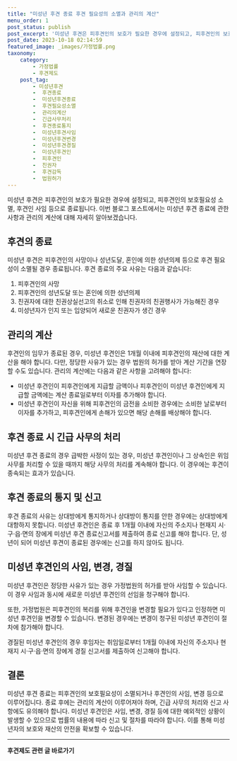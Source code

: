 ```yaml
---
title: "미성년 후견 종료 후견 필요성의 소멸과 관리의 계산"
menu_order: 1
post_status: publish
post_excerpt: '미성년 후견은 피후견인의 보호가 필요한 경우에 설정되고, 피후견인의 보호필요성 소멸, 후견인 사임 등으로 종료됩니다. 이번 블로그 포스트에서는 미성년 후견 종료에 관한 사항과 관리의 계산에 대해 자세히 알아보겠습니다.'
post_date: 2023-10-18 02:14:59
featured_image: _images/가정법률.png
taxonomy:
    category:
        - 가정법률
        - 후견제도
    post_tag:
        - 미성년후견
        -  후견종료
        -  미성년후견종료
        -  후견필요성소멸
        -  관리의계산
        -  긴급사무처리
        -  후견종료통지
        -  미성년후견사임
        -  미성년후견변경
        -  미성년후견경질
        -  미성년후견인
        -  피후견인
        -  친권자
        -  후견감독
        -  법원허가
---
```



미성년 후견은 피후견인의 보호가 필요한 경우에 설정되고, 피후견인의 보호필요성 소멸, 후견인 사임 등으로 종료됩니다. 이번 블로그 포스트에서는 미성년 후견 종료에 관한 사항과 관리의 계산에 대해 자세히 알아보겠습니다.

## 후견의 종료

미성년 후견은 피후견인의 사망이나 성년도달, 혼인에 의한 성년의제 등으로 후견 필요성이 소멸될 경우 종료됩니다. 후견 종료의 주요 사유는 다음과 같습니다:

1. 피후견인의 사망
2. 피후견인의 성년도달 또는 혼인에 의한 성년의제
3. 친권자에 대한 친권상실선고의 취소로 인해 친권자의 친권행사가 가능해진 경우
4. 미성년자가 인지 또는 입양되어 새로운 친권자가 생긴 경우

## 관리의 계산

후견인의 임무가 종료된 경우, 미성년 후견인은 1개월 이내에 피후견인의 재산에 대한 계산을 해야 합니다. 다만, 정당한 사유가 있는 경우 법원의 허가를 받아 계산 기간을 연장할 수도 있습니다. 관리의 계산에는 다음과 같은 사항을 고려해야 합니다:

- 미성년 후견인이 피후견인에게 지급할 금액이나 피후견인이 미성년 후견인에게 지급할 금액에는 계산 종료일로부터 이자를 추가해야 합니다.
- 미성년 후견인이 자신을 위해 피후견인의 금전을 소비한 경우에는 소비한 날로부터 이자를 추가하고, 피후견인에게 손해가 있으면 해당 손해를 배상해야 합니다.

## 후견 종료 시 긴급 사무의 처리

미성년 후견 종료의 경우 급박한 사정이 있는 경우, 미성년 후견인이나 그 상속인은 위임사무를 처리할 수 있을 때까지 해당 사무의 처리를 계속해야 합니다. 이 경우에는 후견이 종속되는 효과가 있습니다.

## 후견 종료의 통지 및 신고

후견 종료의 사유는 상대방에게 통지하거나 상대방이 통지를 안한 경우에는 상대방에게 대항하지 못합니다. 미성년 후견인은 종료 후 1개월 이내에 자신의 주소지나 현재지 시·구·읍·면의 장에게 미성년 후견 종료신고서를 제출하여 종료 신고를 해야 합니다. 단, 성년이 되어 미성년 후견이 종료된 경우에는 신고를 하지 않아도 됩니다.

## 미성년 후견인의 사임, 변경, 경질

미성년 후견인은 정당한 사유가 있는 경우 가정법원의 허가를 받아 사임할 수 있습니다. 이 경우 사임과 동시에 새로운 미성년 후견인의 선임을 청구해야 합니다.

또한, 가정법원은 피후견인의 복리를 위해 후견인을 변경할 필요가 있다고 인정하면 미성년 후견인을 변경할 수 있습니다. 변경된 경우에는 변경이 청구된 미성년 후견인이 절차에 참가해야 합니다.

경질된 미성년 후견인의 경우 후임자는 취임일로부터 1개월 이내에 자신의 주소지나 현재지 시·구·읍·면의 장에게 경질 신고서를 제출하여 신고해야 합니다.

## 결론

미성년 후견 종료는 피후견인의 보호필요성이 소멸되거나 후견인의 사임, 변경 등으로 이루어집니다. 종료 후에는 관리의 계산이 이루어져야 하며, 긴급 사무의 처리와 신고 사항에도 유의해야 합니다. 미성년 후견인은 사임, 변경, 경질 등에 대한 예외적인 상황이 발생할 수 있으므로 법률의 내용에 따라 신고 및 절차를 따라야 합니다. 이를 통해 미성년자의 보호와 재산의 안전을 확보할 수 있습니다.

<!-- wp:separator -->
<hr class="wp-block-separator has-alpha-channel-opacity"/>
<!-- /wp:separator -->

<!-- wp:group {"backgroundColor":"base","layout":{"type":"constrained"}} -->
<div class="wp-block-group has-base-background-color has-background"><!-- wp:paragraph {"align":"center","fontSize":"medium"} -->
<p class="has-text-align-center has-large-font-size"><strong>후견제도 관련 글 바로가기</strong></p>
<!-- /wp:paragraph -->


<!-- wp:latest-posts
{"categories":[{"id":1980,"count":19,"description":"","link":"https://uknowlaw.com/category/%ed%9b%84%ea%b2%ac%ec%a0%9c%eb%8f%84/","name":"후견제도","slug":"후견제도","taxonomy":"category","parent":0,"meta":[],"_links":{"self":[{"href":"https://uknowlaw.com/wp-json/wp/v2/categories/1980"}],"collection":[{"href":"https://uknowlaw.com/wp-json/wp/v2/categories"}],"about":[{"href":"https://uknowlaw.com/wp-json/wp/v2/taxonomies/category"}],"wp:post_type":[{"href":"https://uknowlaw.com/wp-json/wp/v2/posts?categories=1980"}],"curies":[{"name":"wp","href":"https://api.w.org/{rel}","templated":true}]}}],"postsToShow":100,"excerptLength":28,"postLayout":"grid","columns":2,"featuredImageAlign":"left","featuredImageSizeSlug":"large","fontSize":16px} /--></div>
<!-- /wp:group -->